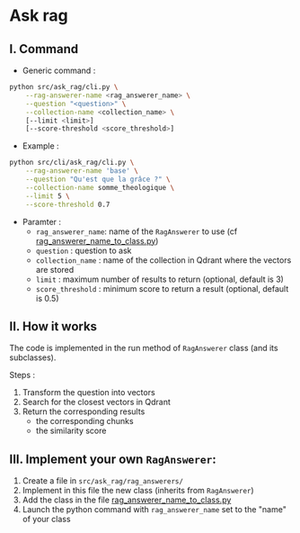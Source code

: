 # Ask rag


## I. Command
- Generic command :
```bash
python src/ask_rag/cli.py \
    --rag-answerer-name <rag_answerer_name> \
    --question "<question>" \
    --collection-name <collection_name> \
    [--limit <limit>]
    [--score-threshold <score_threshold>]
```

- Example :
```bash
python src/cli/ask_rag/cli.py \
    --rag-answerer-name 'base' \
    --question "Qu'est que la grâce ?" \
    --collection-name somme_theologique \
    --limit 5 \
    --score-threshold 0.7
```

- Paramter :
  - `rag_answerer_name`: name of the `RagAnswerer` to use (cf [rag_answerer_name_to_class.py](rag_answerer_name_to_class.py)) 
  - `question` : question to ask
  - `collection_name` : name of the collection in Qdrant where the vectors are stored
  - `limit` : maximum number of results to return (optional, default is 3)
  - `score_threshold` : minimum score to return a result (optional, default is 0.5)




## II. How it works
The code is implemented in the run method of `RagAnswerer` class (and its subclasses).

Steps :
1. Transform the question into vectors
2. Search for the closest vectors in Qdrant
3. Return the corresponding results
    - the corresponding chunks
    - the similarity score





## III. Implement your own `RagAnswerer`:
1. Create a file in `src/ask_rag/rag_answerers/`
2. Implement in this file the new class (inherits from `RagAnswerer`)
3. Add the class in the file [rag_answerer_name_to_class.py](rag_answerer_name_to_class.py)
4. Launch the python command with `rag_answerer_name` set to the "name" of your class
